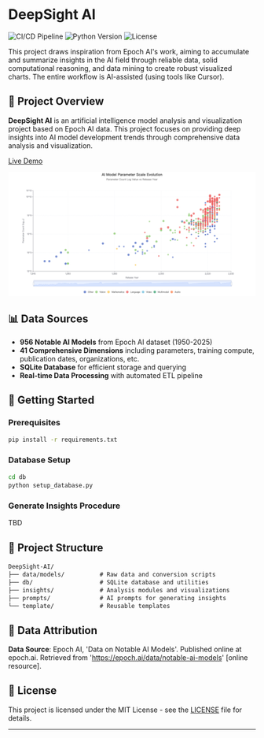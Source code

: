 # DeepSight AI

![CI/CD Pipeline](https://github.com/aidoge-lab/ai-insights-charts/workflows/CI/CD%20Pipeline/badge.svg)
![Python Version](https://img.shields.io/badge/python-3.8%2B-blue)
![License](https://img.shields.io/badge/license-MIT-green)

This project draws inspiration from Epoch AI's work, aiming to accumulate and summarize insights in the AI field through reliable data, solid computational reasoning, and data mining to create robust visualized charts. The entire workflow is AI-assisted (using tools like Cursor).

## 🎯 Project Overview

**DeepSight AI** is an artificial intelligence model analysis and visualization project based on Epoch AI data. This project focuses on providing deep insights into AI model development trends through comprehensive data analysis and visualization.

[Live Demo](https://aidoge-lab.github.io/)

![AI Model Parameter Scale Evolution Chart](images/model_parameters_by_years.png)

## 📊 Data Sources

- **956 Notable AI Models** from Epoch AI dataset (1950-2025)
- **41 Comprehensive Dimensions** including parameters, training compute, publication dates, organizations, etc.
- **SQLite Database** for efficient storage and querying
- **Real-time Data Processing** with automated ETL pipeline

## 🚀 Getting Started

### Prerequisites
```bash
pip install -r requirements.txt
```

### Database Setup
```bash
cd db
python setup_database.py
```

### Generate Insights Procedure
TBD

## 📁 Project Structure

```
DeepSight-AI/
├── data/models/          # Raw data and conversion scripts
├── db/                   # SQLite database and utilities
├── insights/             # Analysis modules and visualizations
├── prompts/              # AI prompts for generating insights
└── template/             # Reusable templates
```

## 📝 Data Attribution

**Data Source**: Epoch AI, 'Data on Notable AI Models'. Published online at epoch.ai. Retrieved from 'https://epoch.ai/data/notable-ai-models' [online resource].

## 📄 License

This project is licensed under the MIT License - see the [LICENSE](LICENSE) file for details.

---
